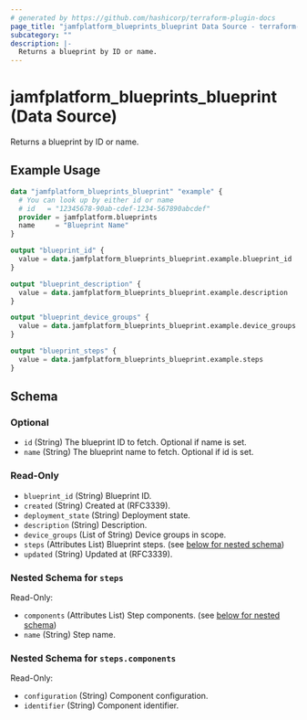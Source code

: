 ```yaml
---
# generated by https://github.com/hashicorp/terraform-plugin-docs
page_title: "jamfplatform_blueprints_blueprint Data Source - terraform-provider-jamfplatform"
subcategory: ""
description: |-
  Returns a blueprint by ID or name.
---
```


# jamfplatform_blueprints_blueprint (Data Source)

Returns a blueprint by ID or name.

## Example Usage

```terraform
data "jamfplatform_blueprints_blueprint" "example" {
  # You can look up by either id or name
  # id   = "12345678-90ab-cdef-1234-567890abcdef"
  provider = jamfplatform.blueprints
  name     = "Blueprint Name"
}

output "blueprint_id" {
  value = data.jamfplatform_blueprints_blueprint.example.blueprint_id
}

output "blueprint_description" {
  value = data.jamfplatform_blueprints_blueprint.example.description
}

output "blueprint_device_groups" {
  value = data.jamfplatform_blueprints_blueprint.example.device_groups
}

output "blueprint_steps" {
  value = data.jamfplatform_blueprints_blueprint.example.steps
}
```

<!-- schema generated by tfplugindocs -->
## Schema

### Optional

- `id` (String) The blueprint ID to fetch. Optional if name is set.
- `name` (String) The blueprint name to fetch. Optional if id is set.

### Read-Only

- `blueprint_id` (String) Blueprint ID.
- `created` (String) Created at (RFC3339).
- `deployment_state` (String) Deployment state.
- `description` (String) Description.
- `device_groups` (List of String) Device groups in scope.
- `steps` (Attributes List) Blueprint steps. (see [below for nested schema](#nestedatt--steps))
- `updated` (String) Updated at (RFC3339).

<a id="nestedatt--steps"></a>
### Nested Schema for `steps`

Read-Only:

- `components` (Attributes List) Step components. (see [below for nested schema](#nestedatt--steps--components))
- `name` (String) Step name.

<a id="nestedatt--steps--components"></a>
### Nested Schema for `steps.components`

Read-Only:

- `configuration` (String) Component configuration.
- `identifier` (String) Component identifier.
